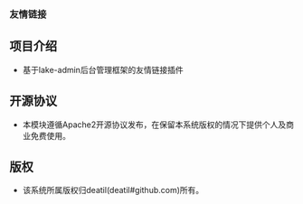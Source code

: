 ### 友情链接


## 项目介绍

*  基于lake-admin后台管理框架的友情链接插件


## 开源协议

*  本模块遵循Apache2开源协议发布，在保留本系统版权的情况下提供个人及商业免费使用。  


## 版权

*  该系统所属版权归deatil(deatil#github.com)所有。